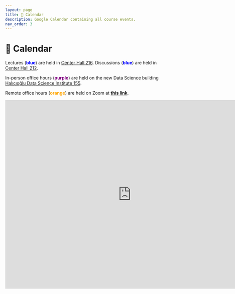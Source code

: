 ```yaml
---
layout: page
title: 📆 Calendar
description: Google Calendar containing all course events.
nav_order: 3
---
```


# 📆 Calendar


Lectures (<span style="color:blue"><b>blue</b></span>) are held in [Center Hall 216](https://www.google.com/maps/place/Center+Hall/@32.8767436,-117.2368927,17z/data=!4m12!1m5!3m4!2zMzLCsDUyJzQ4LjQiTiAxMTfCsDE0JzMxLjIiVw!8m2!3d32.8801111!4d-117.242!3m5!1s0x80dc06c43a8ab30b:0xd7aa5719af666fb!8m2!3d32.8775468!4d-117.2374084!16s%2Fg%2F1q6jj7xsd?entry=ttu). Discussions (<span style="color:blue"><b>blue</b></span>) are held in [Center Hall 212](https://www.google.com/maps/place/Center+Hall/@32.8767436,-117.2368927,17z/data=!4m12!1m5!3m4!2zMzLCsDUyJzQ4LjQiTiAxMTfCsDE0JzMxLjIiVw!8m2!3d32.8801111!4d-117.242!3m5!1s0x80dc06c43a8ab30b:0xd7aa5719af666fb!8m2!3d32.8775468!4d-117.2374084!16s%2Fg%2F1q6jj7xsd?entry=ttu).

In-person office hours (<span style="color:purple"><b>purple</b></span>) are
held on the new Data Science building [Halıcıoğlu Data Science Institute 155](https://www.google.com/maps/place/Hal%C4%B1c%C4%B1o%C4%9Flu+Data+Science+Institute/@32.8805676,-117.2363991,17z/data=!3m2!4b1!5s0x80dc06c1dfc237df:0x2baefc1d5cbb43f3!4m6!3m5!1s0x80dc06c1fb192bcb:0x94d4894527b99b21!8m2!3d32.8805631!4d-117.2338242!16s%2Fg%2F11f4_xtk0f?entry=ttu). 

Remote office hours (<span style="color:orange"><b>orange</b></span>) are held on Zoom at [**this link**](https://ucsd.zoom.us/j/93267432269).


<iframe src="https://calendar.google.com/calendar/embed?src=c_42cfe09da103ed6f58779c101332b71e7dcf615ff750b74e17caba06ce14ef02%40group.calendar.google.com&ctz=America%2FLos_Angeles" style="border: 0" width="800" height="600" frameborder="0" scrolling="no"></iframe>
